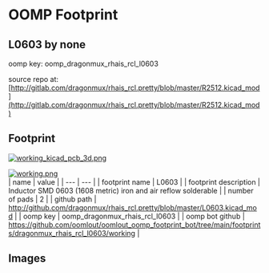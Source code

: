 # OOMP Footprint  
## L0603  by none  
  
oomp key: oomp_dragonmux_rhais_rcl_l0603  
  
source repo at: [http://gitlab.com/dragonmux/rhais_rcl.pretty/blob/master/R2512.kicad_mod](http://gitlab.com/dragonmux/rhais_rcl.pretty/blob/master/R2512.kicad_mod)  
## Footprint  
  
[![working_kicad_pcb_3d.png](working_kicad_pcb_3d_600.png)](working_kicad_pcb_3d.png)  
  
[![working.png](working_600.png)](working.png)  
| name | value | 
| --- | --- | 
| footprint name | L0603 | 
| footprint description | Inductor SMD 0603 (1608 metric) iron and air reflow solderable | 
| number of pads | 2 | 
| github path | http://github.com/dragonmux/rhais_rcl.pretty/blob/master/L0603.kicad_mod | 
| oomp key | oomp_dragonmux_rhais_rcl_l0603 | 
| oomp bot github | https://github.com/oomlout/oomlout_oomp_footprint_bot/tree/main/footprints/dragonmux_rhais_rcl_l0603/working | 
## Images  
